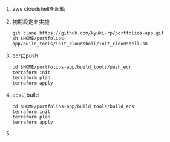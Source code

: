 1. aws cloudshellを起動  

1. 初期設定を実施
    ```
    git clone https://github.com/kyuki-rp/portfolios-app.git
    sh $HOME/portfolios-app/build_tools/init_cloudshell/init_cloudshell.sh
    ```

1. ecrにpush
    ```
    cd $HOME/portfolios-app/build_tools/push_ecr
    terraform init
    terraform plan
    terraform apply
    ```

1. ecsにbuild
    ```
    cd $HOME/portfolios-app/build_tools/build_ecs
    terraform init
    terraform plan
    terraform apply
    ```

1. 